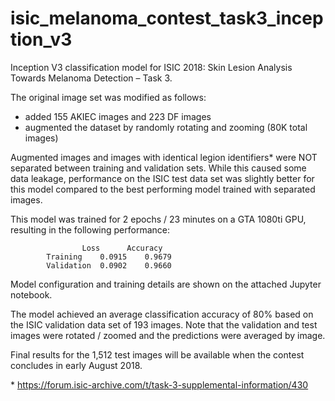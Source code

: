 # isic_melanoma_contest_task3_inception_v3

Inception V3 classification model for ISIC 2018: Skin Lesion Analysis Towards Melanoma Detection – Task 3.

The original image set was modified as follows:

- added 155 AKIEC images and 223 DF images
- augmented the dataset by randomly rotating and zooming (80K total images)

Augmented images and images with identical legion identifiers* were NOT separated between training and validation sets. While this caused some data leakage, performance on the ISIC test data set was slightly better for this model compared to the best performing model trained with separated images.

This model was trained for 2 epochs / 23 minutes on a GTA 1080ti GPU, resulting in the following performance:

					Loss	  Accuracy
			Training	0.0915	  0.9679
			Validation	0.0902	  0.9660

Model configuration and training details are shown on the attached Jupyter notebook.

The model achieved an average classification accuracy of 80% based on the ISIC validation data set of 193 images. Note that the validation and test images were rotated / zoomed and the predictions were averaged by image.

Final results for the 1,512 test images will be available when the contest concludes in early August 2018.

\* https://forum.isic-archive.com/t/task-3-supplemental-information/430
